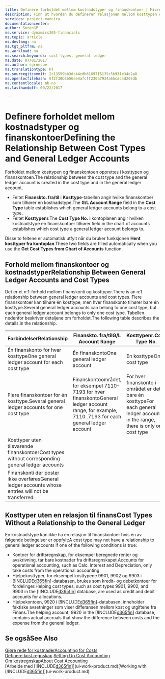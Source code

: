 ```yaml
---
title: Definere forholdet mellom kostnadstyper og finanskontoer | Microsoft-dokumentasjon
description: Finn ut hvordan du definerer relasjonen mellom kosttypen og finanskontoen.
services: project-madeira
documentationcenter: 
author: SorenGP
ms.service: dynamics365-financials
ms.topic: article
ms.devlang: na
ms.tgt_pltfrm: na
ms.workload: na
ms.search.keywords: cost types, general ledger
ms.date: 07/01/2017
ms.author: sgroespe
ms.translationtype: HT
ms.sourcegitcommit: 2c13559bb3dc44cdb61697f5135c5b931e34d2a8
ms.openlocfilehash: 0f2f30b8b56ae4afcff230a7934a6bcac4d205db
ms.contentlocale: nb-no
ms.lasthandoff: 09/22/2017

---
```

# <a name="defining-the-relationship-between-cost-types-and-general-ledger-accounts"></a><span data-ttu-id="710a3-103">Definere forholdet mellom kostnadstyper og finanskontoer</span><span class="sxs-lookup"><span data-stu-id="710a3-103">Defining the Relationship Between Cost Types and General Ledger Accounts</span></span>
<span data-ttu-id="710a3-104">Forholdet mellom kosttypen og finanskontoen opprettes i kosttypen og finanskontoen.</span><span class="sxs-lookup"><span data-stu-id="710a3-104">The relationship between the cost type and the general ledger account is created in the cost type and in the general ledger account.</span></span>  

* <span data-ttu-id="710a3-105">Feltet **Finanskto. fra/til** i **Kosttype**-tabellen angir hvilke finanskontoer som tilhører en kostnadstype.</span><span class="sxs-lookup"><span data-stu-id="710a3-105">The **G/L Account Range** field in the **Cost Type** table establishes which general ledger accounts belong to a cost type.</span></span>  
* <span data-ttu-id="710a3-106">Feltet **Kosttypenr.**</span><span class="sxs-lookup"><span data-stu-id="710a3-106">The **Cost Type No.**</span></span> <span data-ttu-id="710a3-107">i kontoplanen angir hvilken kostnadstype en finanskontoer tilhører.</span><span class="sxs-lookup"><span data-stu-id="710a3-107">field in the chart of accounts establishes which cost type a general ledger account belongs to.</span></span>  

<span data-ttu-id="710a3-108">Disse to feltene er automatisk utfylt når du bruker funksjonen **Hent kosttyper fra kontoplan**.</span><span class="sxs-lookup"><span data-stu-id="710a3-108">These two fields are filled automatically when you use the **Get Cost Types from Chart of Accounts** function.</span></span>  

## <a name="relationship-between-general-ledger-accounts-and-cost-types"></a><span data-ttu-id="710a3-109">Forhold mellom finanskontoer og kostnadstyper</span><span class="sxs-lookup"><span data-stu-id="710a3-109">Relationship Between General Ledger Accounts and Cost Types</span></span>  
<span data-ttu-id="710a3-110">Det er et n:1-forhold mellom finanskonti og kosttyper.</span><span class="sxs-lookup"><span data-stu-id="710a3-110">There is an n:1 relationship between general ledger accounts and cost types.</span></span> <span data-ttu-id="710a3-111">Flere finanskontoer kan tilhøre én kosttype, men hver finanskonto tilhører bare én kosttype.</span><span class="sxs-lookup"><span data-stu-id="710a3-111">Several general ledger accounts can belong to one cost type, but each general ledger account belongs to only one cost type.</span></span> <span data-ttu-id="710a3-112">Tabellen nedenfor beskriver detaljene om forholdet.</span><span class="sxs-lookup"><span data-stu-id="710a3-112">The following table describes the details in the relationship.</span></span>  

|<span data-ttu-id="710a3-113">Forbindelser</span><span class="sxs-lookup"><span data-stu-id="710a3-113">Relationship</span></span>|<span data-ttu-id="710a3-114">**Finanskto. fra/til**</span><span class="sxs-lookup"><span data-stu-id="710a3-114">**G/L Account Range**</span></span>|<span data-ttu-id="710a3-115">**Kosttypenr.**</span><span class="sxs-lookup"><span data-stu-id="710a3-115">**Cost Type No.**</span></span>|  
|------------------|------------------------------------------------|-------------------------------------------|  
|<span data-ttu-id="710a3-116">Én finanskonto for hver kosttype</span><span class="sxs-lookup"><span data-stu-id="710a3-116">One general ledger account for each cost type</span></span>|<span data-ttu-id="710a3-117">Én finanskonto</span><span class="sxs-lookup"><span data-stu-id="710a3-117">One general ledger account</span></span>|<span data-ttu-id="710a3-118">En kosttype</span><span class="sxs-lookup"><span data-stu-id="710a3-118">One cost type</span></span>|  
|<span data-ttu-id="710a3-119">Flere finanskontoer for én kosttype.</span><span class="sxs-lookup"><span data-stu-id="710a3-119">Several general ledger accounts for one cost type</span></span>|<span data-ttu-id="710a3-120">Finanskontoområdet, for eksempel 7110–7193 for hver finanskonto</span><span class="sxs-lookup"><span data-stu-id="710a3-120">General ledger account range, for example, 7110..7193 for each general ledger account</span></span>|<span data-ttu-id="710a3-121">For hver finanskonto i området er det bare én kosttype</span><span class="sxs-lookup"><span data-stu-id="710a3-121">For each general ledger account in the range, there is only one cost type</span></span>|  
|<span data-ttu-id="710a3-122">Kosttyper uten tilsvarende finanskontoer</span><span class="sxs-lookup"><span data-stu-id="710a3-122">Cost types without corresponding general ledger accounts</span></span>|<Empty>||  
|<span data-ttu-id="710a3-123">Finanskonti der poster ikke overføres</span><span class="sxs-lookup"><span data-stu-id="710a3-123">General ledger accounts whose entries will not be transferred</span></span>||<Empty>|  

## <a name="cost-types-without-a-relationship-to-the-general-ledger"></a><span data-ttu-id="710a3-124">Kosttyper uten en relasjon til finans</span><span class="sxs-lookup"><span data-stu-id="710a3-124">Cost Types Without a Relationship to the General Ledger</span></span>  
<span data-ttu-id="710a3-125">En kostnadstype kan ikke ha en relasjon til finanskontoer hvis én av følgende betingelser er oppfylt:</span><span class="sxs-lookup"><span data-stu-id="710a3-125">A cost type may not have a relationship to general ledger accounts if one of the following conditions is true:</span></span>  

* <span data-ttu-id="710a3-126">Kontoer for driftsregnskap, for eksempel beregnede renter og avskrivning, tar bare kostnader fra driftsregnskapet.</span><span class="sxs-lookup"><span data-stu-id="710a3-126">Accounts for operational accounting, such as Calc. Interest and Depreciation, only take costs from the operational accounting.</span></span>  
* <span data-ttu-id="710a3-127">Hjelpekosttyper, for eksempel kosttypene 9901, 9902 og 9903 i [!INCLUDE[d365fin](includes/d365fin_md.md)]-databasen, brukes som kredit- og debetkontoer for fordelinger.</span><span class="sxs-lookup"><span data-stu-id="710a3-127">Helping cost types, such as cost types 9901, 9902, and 9903 in the [!INCLUDE[d365fin](includes/d365fin_md.md)] database, are used as credit and debit accounts for allocations.</span></span>  
* <span data-ttu-id="710a3-128">Hjelpekontoen, 9920 i [!INCLUDE[d365fin](includes/d365fin_md.md)]-databasen, inneholder faktiske avsetninger som viser differansen mellom kost og utgiftene fra Finans.</span><span class="sxs-lookup"><span data-stu-id="710a3-128">The helping account, 9920 in the [!INCLUDE[d365fin](includes/d365fin_md.md)] database, contains actual accruals that show the difference between costs and the expense from the general ledger.</span></span>  

## <a name="see-also"></a><span data-ttu-id="710a3-129">Se også</span><span class="sxs-lookup"><span data-stu-id="710a3-129">See Also</span></span>  
[<span data-ttu-id="710a3-130">Gjøre rede for kostnader</span><span class="sxs-lookup"><span data-stu-id="710a3-130">Accounting for Costs</span></span>](finance-manage-cost-accounting.md)  
<span data-ttu-id="710a3-131">[Definere kost.regnskap](finance-set-up-cost-accounting.md) </span><span class="sxs-lookup"><span data-stu-id="710a3-131">[Setting Up Cost Accounting](finance-set-up-cost-accounting.md) </span></span>  
[<span data-ttu-id="710a3-132">Om kostregnskap</span><span class="sxs-lookup"><span data-stu-id="710a3-132">About Cost Accounting</span></span>](finance-about-cost-accounting.md)  
<span data-ttu-id="710a3-133">[Arbeide med [!INCLUDE[d365fin](includes/d365fin_md.md)]](ui-work-product.md)</span><span class="sxs-lookup"><span data-stu-id="710a3-133">[Working with [!INCLUDE[d365fin](includes/d365fin_md.md)]](ui-work-product.md)</span></span>

